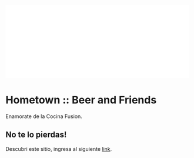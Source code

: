 <img src="imagenes/logohometownblack.svg" >

# Hometown :: Beer and Friends

Enamorate de la Cocina Fusion. 

## No te lo pierdas!

Descubri este sitio, ingresa al siguiente [link](https://bettyjaureguiberry.github.io/Hometown/).
